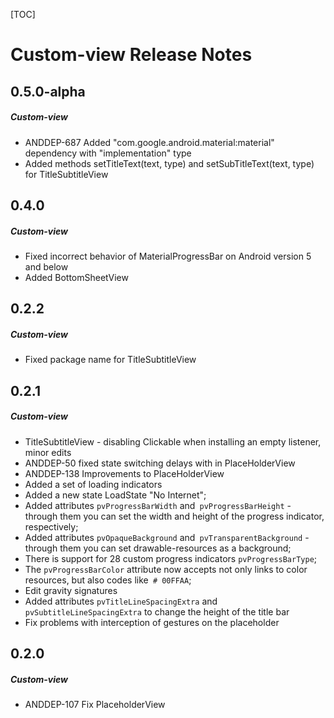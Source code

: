 [TOC]
# Custom-view Release Notes
## 0.5.0-alpha
##### Custom-view
* ANDDEP-687 Added "com.google.android.material:material" dependency with "implementation" type
* Added methods setTitleText(text, type) and setSubTitleText(text, type) for TitleSubtitleView
## 0.4.0
##### Custom-view
* Fixed incorrect behavior of MaterialProgressBar on Android version 5 and below
* Added BottomSheetView
## 0.2.2
##### Custom-view
* Fixed package name for TitleSubtitleView
## 0.2.1
##### Custom-view
* TitleSubtitleView - disabling Clickable when installing an empty listener, minor edits
* ANDDEP-50 fixed state switching delays with in PlaceHolderView
* ANDDEP-138 Improvements to PlaceHolderView
* Added a set of loading indicators
* Added a new state LoadState "No Internet";
* Added attributes `pvProgressBarWidth` and` pvProgressBarHeight` - through them you can set the width and height of the progress indicator, respectively;
* Added attributes `pvOpaqueBackground` and` pvTransparentBackground` - through them you can set drawable-resources as a background;
* There is support for 28 custom progress indicators `pvProgressBarType`;
* The `pvProgressBarColor` attribute now accepts not only links to color resources, but also codes like` # 00FFAA`;
* Edit gravity signatures
* Added attributes `pvTitleLineSpacingExtra` and` pvSubtitleLineSpacingExtra` to change the height of the title bar
* Fix problems with interception of gestures on the placeholder
## 0.2.0
##### Custom-view
* ANDDEP-107 Fix PlaceholderView
